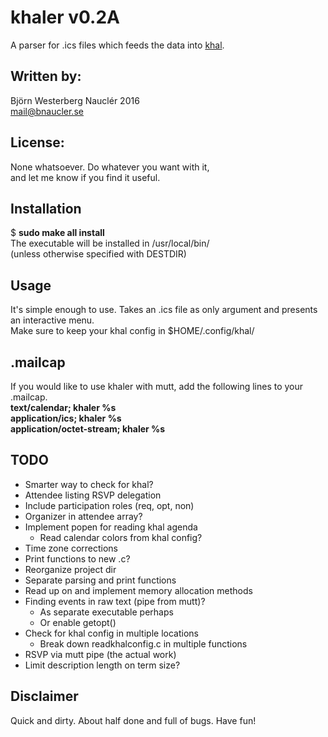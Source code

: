 # khaler v0.2A
A parser for .ics files which feeds the data into [khal](https://lostpackets.de/khal/).  

## Written by:  
Björn Westerberg Nauclér 2016  
mail@bnaucler.se

## License: 
None whatsoever. Do whatever you want with it,  
and let me know if you find it useful.

## Installation
$ **sudo make all install**  
The executable will be installed in /usr/local/bin/  
(unless otherwise specified with DESTDIR)

## Usage
It's simple enough to use. Takes an .ics file as only argument and presents an interactive menu.  
Make sure to keep your khal config in $HOME/.config/khal/

## .mailcap
If you would like to use khaler with mutt, add the following lines to your .mailcap.  
**text/calendar; khaler %s  
application/ics; khaler %s  
application/octet-stream; khaler %s**

## TODO
* Smarter way to check for khal?
* Attendee listing RSVP delegation
* Include participation roles (req, opt, non)
* Organizer in attendee array?
* Implement popen for reading khal agenda
	- Read calendar colors from khal config?
* Time zone corrections
* Print functions to new .c?
* Reorganize project dir
* Separate parsing and print functions
* Read up on and implement memory allocation methods
* Finding events in raw text (pipe from mutt)?
	- As separate executable perhaps
	- Or enable getopt()
* Check for khal config in multiple locations
	- Break down readkhalconfig.c in multiple functions
* RSVP via mutt pipe (the actual work)
* Limit description length on term size?

## Disclaimer
Quick and dirty. About half done and full of bugs. Have fun!
